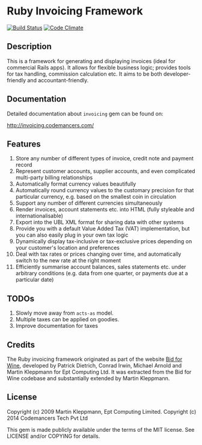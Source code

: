 # Ruby Invoicing Framework
[![Build Status](https://travis-ci.org/code-mancers/invoicing.svg?branch=master)](https://travis-ci.org/code-mancers/invoicing)
[![Code Climate](https://codeclimate.com/github/code-mancers/invoicing.png)](https://codeclimate.com/github/code-mancers/invoicing)

## Description

This is a framework for generating and displaying invoices (ideal for commercial
Rails apps). It allows for flexible business logic; provides tools for tax handling,
commission calculation etc. It aims to be both developer-friendly and
accountant-friendly.

## Documentation

Detailed documentation about `invoicing` gem can be found on:

http://invoicing.codemancers.com/

## Features

1. Store any number of different types of invoice, credit note and payment
   record
2. Represent customer accounts, supplier accounts, and even complicated
   multi-party billing relationships
3. Automatically format currency values beautifully
4. Automatically round currency values to the customary precision for that
   particular currency, e.g. based on the smallest coin in circulation
5. Support any number of different currencies simultaneously
6. Render invoices, account statements etc. into HTML (fully styleable and
   internationalisable)
7. Export into the UBL XML format for sharing data with other systems
8. Provide you with a default Value Added Tax (VAT) implementation, but you
   can also easily plug in your own tax logic
9. Dynamically display tax-inclusive or tax-exclusive prices depending on
   your customer's location and preferences
10. Deal with tax rates or prices changing over time, and automatically
    switch to the new rate at the right moment
11. Efficiently summarise account balances, sales statements etc. under
    arbitrary conditions (e.g. data from one quarter, or payments due at a
    particular date)

## TODOs

1. Slowly move away from `acts-as` model.
2. Multiple taxes can be applied on goodies.
3. Improve documentation for taxes


## Credits

The Ruby invoicing framework originated as part of the website
[Bid for Wine](http://www.bidforwine.co.uk), developed by Patrick Dietrich,
Conrad Irwin, Michael Arnold and Martin Kleppmann for Ept Computing Ltd.
It was extracted from the Bid for Wine codebase and substantially extended
by Martin Kleppmann.

## License

Copyright (c) 2009 Martin Kleppmann, Ept Computing Limited.
Copyright (c) 2014 Codemancers Tech Pvt Ltd

This gem is made publicly available under the terms of the MIT license.
See LICENSE and/or COPYING for details.
